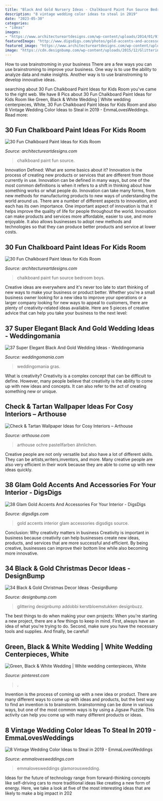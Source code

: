 ```yaml
---
title: "Black And Gold Nursery Ideas - Chalkboard Paint Fun Source Bedroom Boys"
description: "8 vintage wedding color ideas to steal in 2019"
date: "2023-05-30"
categories:
- "ideas"
images:
- "https://www.architectureartdesigns.com/wp-content/uploads/2014/01/914.jpg"
featuredImage: "http://www.digsdigs.com/photos/gold-accents-and-accessories-for-your-interior-21.jpg"
featured_image: "https://www.architectureartdesigns.com/wp-content/uploads/2014/01/914.jpg"
image: "https://cdn.designbump.com/wp-content/uploads/2015/12/Glittering-Black-And-Gold-Christmas-Decor-ideas-10.jpg"
---
```



How to use brainstroming in your business
There are a few ways you can use brainstroming to improve your business. One way is to use the ability to analyze data and make insights. Another way is to use brainstroming to develop innovative ideas.

	

		
searching about 30 Fun Chalkboard Paint Ideas for Kids Room you've came to the right web. We have 8 Pics about 30 Fun Chalkboard Paint Ideas for Kids Room like Green, Black &amp; White Wedding | White wedding centerpieces, White, 30 Fun Chalkboard Paint Ideas for Kids Room and also 8 Vintage Wedding Color Ideas to Steal in 2019 - EmmaLovesWeddings. Read more:
		
    
## 30 Fun Chalkboard Paint Ideas For Kids Room

<img loading=lazy src="https://www.architectureartdesigns.com/wp-content/uploads/2014/01/914.jpg" onerror="this.onerror=null;this.src='https://tse3.mm.bing.net/th?id=OIP.pdr729nYvcQMLdmxXlQGqQHaKI&amp;pid=15.1';" alt="30 Fun Chalkboard Paint Ideas for Kids Room">

_Source: architectureartdesigns.com_

>chalkboard paint fun source. 

	

Innovation Defined: What are some basics about it?
Innovation is the process of creating new products or services that are different from those currently in use. Innovation can be defined in many ways, but one of the most common definitions is when it refers to a shift in thinking about how something works or what people do. Innovation can take many forms, from new methods for manufacturing products to new ways of understanding the world around us. There are a number of different aspects to innovation, and each has its own importance.
One important aspect of innovation is that it helps improve the quality of life for people throughout the world. Innovation can make products and services more affordable, easier to use, and more enjoyable. It also allows businesses to adopt new methods and technologies so that they can produce better products and service at lower costs.

    
## 30 Fun Chalkboard Paint Ideas For Kids Room

<img loading=lazy src="https://www.architectureartdesigns.com/wp-content/uploads/2014/01/2311.jpg" onerror="this.onerror=null;this.src='https://tse3.mm.bing.net/th?id=OIP.b7RnGw8xmnr5CvtfKVEvawHaJ4&amp;pid=15.1';" alt="30 Fun Chalkboard Paint Ideas for Kids Room">

_Source: architectureartdesigns.com_

>chalkboard paint fun source bedroom boys. 

	

Creative ideas are everywhere and it's never too late to start thinking of new ways to make your business or product better. Whether you're a small business owner looking for a new idea to improve your operations or a larger company looking for new ways to appeal to customers, there are plenty of creativity-related ideas available. Here are 5 pieces of creative advice that can help you take your business to the next level: 

    
## 37 Super Elegant Black And Gold Wedding Ideas - Weddingomania

<img loading=lazy src="https://i.weddingomania.com/elegant-black-and-gold-wedding-ideas-30.jpg" onerror="this.onerror=null;this.src='https://tse2.mm.bing.net/th?id=OIP.t-DRdOkeuGwLM-oqltybNAHaLH&amp;pid=15.1';" alt="37 Super Elegant Black And Gold Wedding Ideas - Weddingomania">

_Source: weddingomania.com_

>weddingomania gras. 

	

What is creativity?
Creativity is a complex concept that can be difficult to define. However, many people believe that creativity is the ability to come up with new ideas and concepts. It can also refer to the act of creating something new or unique.

    
## Check &amp; Tartan Wallpaper Ideas For Cosy Interiors – Arthouse

<img loading=lazy src="http://cdn.shopify.com/s/files/1/0252/5246/2637/articles/5c76fe2ade77fe547900003b_1024x1024.jpg?v=1600674707" onerror="this.onerror=null;this.src='https://tse2.mm.bing.net/th?id=OIP.6PQJ9p7U4geQtV2kBS5tNAHaHV&amp;pid=15.1';" alt="Check &amp; Tartan Wallpaper Ideas for Cosy Interiors – Arthouse">

_Source: arthouse.com_

>arthouse ochre pastellfarben ähnlichen. 

	

Creative people are not only versatile but also have a lot of different skills. They can be artists,writers,inventors, and more. Many creative people are also very efficient in their work because they are able to come up with new ideas quickly.

    
## 38 Glam Gold Accents And Accessories For Your Interior - DigsDigs

<img loading=lazy src="http://www.digsdigs.com/photos/gold-accents-and-accessories-for-your-interior-21.jpg" onerror="this.onerror=null;this.src='https://tse4.mm.bing.net/th?id=OIP.We9RT9O-ixIiE-2rg9h7JAHaLL&amp;pid=15.1';" alt="38 Glam Gold Accents And Accessories For Your Interior - DigsDigs">

_Source: digsdigs.com_

>gold accents interior glam accessories digsdigs source. 

	

Conclusion: Why creativity matters in business
Creativity is important in business because creativity can help businesses create new ideas, products, and services that are more successful and efficient. By being creative, businesses can improve their bottom line while also becoming more innovative.

    
## 34 Black &amp; Gold Christmas Decor Ideas -DesignBump

<img loading=lazy src="https://cdn.designbump.com/wp-content/uploads/2015/12/Glittering-Black-And-Gold-Christmas-Decor-ideas-10.jpg" onerror="this.onerror=null;this.src='https://tse1.mm.bing.net/th?id=OIP.6OtcCwJzyBlQ470rynWo2wHaLH&amp;pid=15.1';" alt="34 Black &amp; Gold Christmas Decor Ideas -DesignBump">

_Source: designbump.com_

>glittering designbump addobbi kerstbloemstukken designbuzz. 

	

The best things to do when making your own projects:
When you're starting a new project, there are a few things to keep in mind. First, always have an idea of what you're trying to do. Second, make sure you have the necessary tools and supplies. And finally, be careful!

    
## Green, Black &amp; White Wedding | White Wedding Centerpieces, White

<img loading=lazy src="https://i.pinimg.com/736x/5c/f3/df/5cf3df4af59f176858c84bc405738efb.jpg" onerror="this.onerror=null;this.src='https://tse4.mm.bing.net/th?id=OIP.BGUD1soXlOhMfuzTuDKVbQHaLH&amp;pid=15.1';" alt="Green, Black &amp; White Wedding | White wedding centerpieces, White">

_Source: pinterest.com_

>. 

	

Invention is the process of coming up with a new idea or product. There are many different ways to come up with ideas and products, but the best way to find an invention is to brainstorm. brainstorming can be done in various ways, but one of the most common ways is by using a Jigsaw Puzzle. This activity can help you come up with many different products or ideas.

    
## 8 Vintage Wedding Color Ideas To Steal In 2019 - EmmaLovesWeddings

<img loading=lazy src="https://emmalovesweddings.com/wp-content/uploads/2019/06/burgundy-and-blush-vintage-wedding-colors-486x1024.jpg" onerror="this.onerror=null;this.src='https://tse2.mm.bing.net/th?id=OIP.JH5V72QZX4eA2cRr4GEMegHaPm&amp;pid=15.1';" alt="8 Vintage Wedding Color Ideas to Steal in 2019 - EmmaLovesWeddings">

_Source: emmalovesweddings.com_

>emmalovesweddings glamorouswedding. 

	

Ideas for the future of technology range from forward-thinking concepts like self-driving cars to more traditional ideas like creating a new form of energy. Here, we take a look at five of the most interesting ideas that are likely to make a big impact in 202

